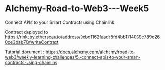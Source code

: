 # Alchemy-Road-to-Web3---Week5
Connect APIs to your Smart Contracts using Chainlink

Contract deployed to https://rinkeby.etherscan.io/address/0xbd1162faade5fd4bb17f4039c789e260ce3bab70#writeContract

Tutorial document : https://docs.alchemy.com/alchemy/road-to-web3/weekly-learning-challenges/5.-connect-apis-to-your-smart-contracts-using-chainlink
